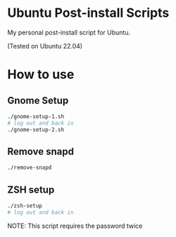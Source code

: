 # Ubuntu Post-install Scripts
My personal post-install script for Ubuntu.

(Tested on Ubuntu 22.04)

# How to use

## Gnome Setup

```bash
./gnome-setup-1.sh
# log out and back in
./gnome-setup-2.sh
```

## Remove snapd
```bash
./remove-snapd
```

## ZSH setup
```bash
./zsh-setup
# log out and back in
```
NOTE: This script requires the password twice
